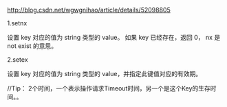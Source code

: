 http://blog.csdn.net/wgwgnihao/article/details/52098805


1.setnx

设置 key 对应的值为 string 类型的 value。 如果 key 已经存在，返回 0， nx 是 not exist 的意思。



2.setex

设置 key 对应的值为 string 类型的 value，并指定此键值对应的有效期。



//Tip： 2个时间，一个表示操作请求Timeout时间，另一个是这个Key的生存时间。。


